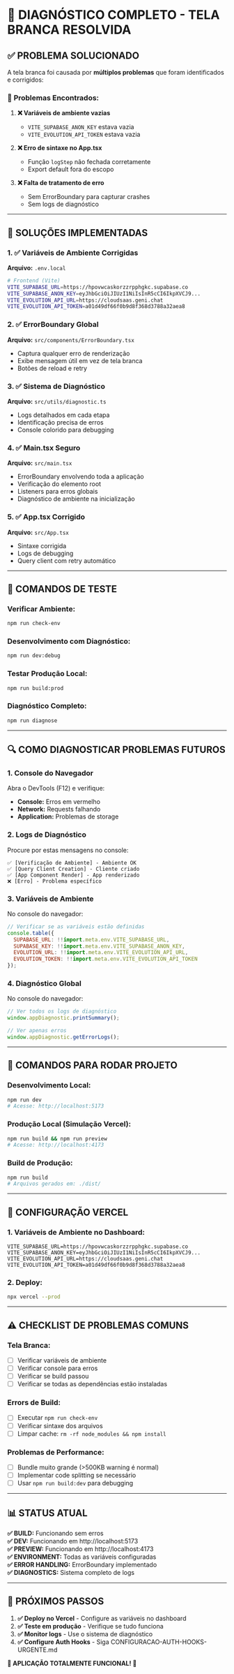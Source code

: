 # 🔧 DIAGNÓSTICO COMPLETO - TELA BRANCA RESOLVIDA

## ✅ **PROBLEMA SOLUCIONADO**

A tela branca foi causada por **múltiplos problemas** que foram identificados e corrigidos:

### 🐛 **Problemas Encontrados:**

1. **❌ Variáveis de ambiente vazias**
   - `VITE_SUPABASE_ANON_KEY` estava vazia
   - `VITE_EVOLUTION_API_TOKEN` estava vazia

2. **❌ Erro de sintaxe no App.tsx**
   - Função `logStep` não fechada corretamente
   - Export default fora do escopo

3. **❌ Falta de tratamento de erro**
   - Sem ErrorBoundary para capturar crashes
   - Sem logs de diagnóstico

---

## 🎯 **SOLUÇÕES IMPLEMENTADAS**

### 1. **✅ Variáveis de Ambiente Corrigidas**

**Arquivo:** `.env.local`
```bash
# Frontend (Vite)
VITE_SUPABASE_URL=https://hpovwcaskorzzrpphgkc.supabase.co
VITE_SUPABASE_ANON_KEY=eyJhbGciOiJIUzI1NiIsInR5cCI6IkpXVCJ9...
VITE_EVOLUTION_API_URL=https://cloudsaas.geni.chat
VITE_EVOLUTION_API_TOKEN=a01d49df66f0b9d8f368d3788a32aea8
```

### 2. **✅ ErrorBoundary Global**

**Arquivo:** `src/components/ErrorBoundary.tsx`
- Captura qualquer erro de renderização
- Exibe mensagem útil em vez de tela branca
- Botões de reload e retry

### 3. **✅ Sistema de Diagnóstico**

**Arquivo:** `src/utils/diagnostic.ts`
- Logs detalhados em cada etapa
- Identificação precisa de erros
- Console colorido para debugging

### 4. **✅ Main.tsx Seguro**

**Arquivo:** `src/main.tsx`
- ErrorBoundary envolvendo toda a aplicação
- Verificação do elemento root
- Listeners para erros globais
- Diagnóstico de ambiente na inicialização

### 5. **✅ App.tsx Corrigido**

**Arquivo:** `src/App.tsx`
- Sintaxe corrigida
- Logs de debugging
- Query client com retry automático

---

## 🧪 **COMANDOS DE TESTE**

### **Verificar Ambiente:**
```bash
npm run check-env
```

### **Desenvolvimento com Diagnóstico:**
```bash
npm run dev:debug
```

### **Testar Produção Local:**
```bash
npm run build:prod
```

### **Diagnóstico Completo:**
```bash
npm run diagnose
```

---

## 🔍 **COMO DIAGNOSTICAR PROBLEMAS FUTUROS**

### 1. **Console do Navegador**
Abra o DevTools (F12) e verifique:
- **Console:** Erros em vermelho
- **Network:** Requests falhando
- **Application:** Problemas de storage

### 2. **Logs de Diagnóstico**
Procure por estas mensagens no console:
```
✅ [Verificação de Ambiente] - Ambiente OK
✅ [Query Client Creation] - Cliente criado
✅ [App Component Render] - App renderizado
❌ [Erro] - Problema específico
```

### 3. **Variáveis de Ambiente**
No console do navegador:
```javascript
// Verificar se as variáveis estão definidas
console.table({
  SUPABASE_URL: !!import.meta.env.VITE_SUPABASE_URL,
  SUPABASE_KEY: !!import.meta.env.VITE_SUPABASE_ANON_KEY,
  EVOLUTION_URL: !!import.meta.env.VITE_EVOLUTION_API_URL,
  EVOLUTION_TOKEN: !!import.meta.env.VITE_EVOLUTION_API_TOKEN
});
```

### 4. **Diagnóstico Global**
No console do navegador:
```javascript
// Ver todos os logs de diagnóstico
window.appDiagnostic.printSummary();

// Ver apenas erros
window.appDiagnostic.getErrorLogs();
```

---

## 🚀 **COMANDOS PARA RODAR PROJETO**

### **Desenvolvimento Local:**
```bash
npm run dev
# Acesse: http://localhost:5173
```

### **Produção Local (Simulação Vercel):**
```bash
npm run build && npm run preview
# Acesse: http://localhost:4173
```

### **Build de Produção:**
```bash
npm run build
# Arquivos gerados em: ./dist/
```

---

## 🔧 **CONFIGURAÇÃO VERCEL**

### **1. Variáveis de Ambiente no Dashboard:**
```
VITE_SUPABASE_URL=https://hpovwcaskorzzrpphgkc.supabase.co
VITE_SUPABASE_ANON_KEY=eyJhbGciOiJIUzI1NiIsInR5cCI6IkpXVCJ9...
VITE_EVOLUTION_API_URL=https://cloudsaas.geni.chat
VITE_EVOLUTION_API_TOKEN=a01d49df66f0b9d8f368d3788a32aea8
```

### **2. Deploy:**
```bash
npx vercel --prod
```

---

## ⚠️ **CHECKLIST DE PROBLEMAS COMUNS**

### **Tela Branca:**
- [ ] Verificar variáveis de ambiente
- [ ] Verificar console para erros
- [ ] Verificar se build passou
- [ ] Verificar se todas as dependências estão instaladas

### **Errors de Build:**
- [ ] Executar `npm run check-env`
- [ ] Verificar sintaxe dos arquivos
- [ ] Limpar cache: `rm -rf node_modules && npm install`

### **Problemas de Performance:**
- [ ] Bundle muito grande (>500KB warning é normal)
- [ ] Implementar code splitting se necessário
- [ ] Usar `npm run build:dev` para debugging

---

## 📊 **STATUS ATUAL**

**✅ BUILD:** Funcionando sem erros  
**✅ DEV:** Funcionando em http://localhost:5173  
**✅ PREVIEW:** Funcionando em http://localhost:4173  
**✅ ENVIRONMENT:** Todas as variáveis configuradas  
**✅ ERROR HANDLING:** ErrorBoundary implementado  
**✅ DIAGNOSTICS:** Sistema completo de logs  

---

## 🎉 **PRÓXIMOS PASSOS**

1. **✅ Deploy no Vercel** - Configure as variáveis no dashboard
2. **✅ Teste em produção** - Verifique se tudo funciona
3. **✅ Monitor logs** - Use o sistema de diagnóstico
4. **✅ Configure Auth Hooks** - Siga CONFIGURACAO-AUTH-HOOKS-URGENTE.md

**🎊 APLICAÇÃO TOTALMENTE FUNCIONAL! 🎊**
